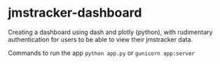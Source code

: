 # jmstracker-dashboard
Creating a dashboard using dash and plotly (python), with rudimentary authentication for users to be able to view their jmstracker data.

Commands to run the app
`python app.py`
or
`gunicorn app:server`
